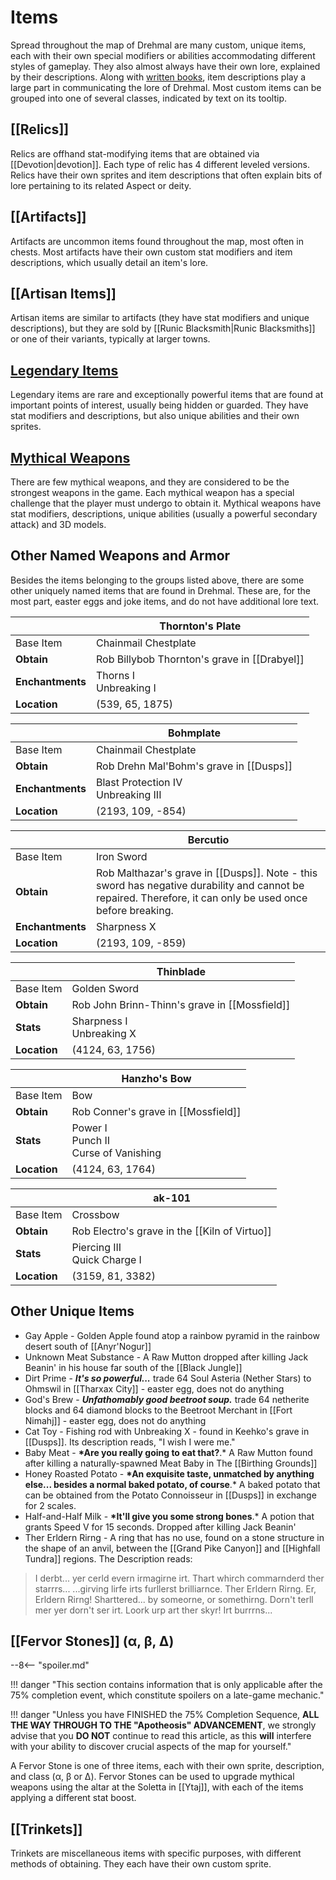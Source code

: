 # Items

Spread throughout the map of Drehmal are many custom, unique items, each with their own special modifiers or abilities accommodating different styles of gameplay. They also almost always have their own lore, explained by their descriptions. Along with [written books](/Lore/Books/), item descriptions play a large part in communicating the lore of Drehmal. Most custom items can be grouped into one of several classes, indicated by text on its tooltip.

## [[Relics]]

Relics are offhand stat-modifying items that are obtained via [[Devotion|devotion]]. Each type of relic has 4 different leveled versions. Relics have their own sprites and item descriptions that often explain bits of lore pertaining to its related Aspect or deity.

## [[Artifacts]]

Artifacts are uncommon items found throughout the map, most often in chests. Most artifacts have their own custom stat modifiers and item descriptions, which usually detail an item's lore.

## [[Artisan Items]]

Artisan items are similar to artifacts (they have stat modifiers and unique descriptions), but they are sold by [[Runic Blacksmith|Runic Blacksmiths]] or one of their variants, typically at larger towns.

## [Legendary Items](/Items/Legendary_Items/)

Legendary items are rare and exceptionally powerful items that are found at important points of interest, usually being hidden or guarded. They have stat modifiers and descriptions, but also unique abilities and their own sprites.

## [Mythical Weapons](/Items/Mythical_Weapons/)

There are few mythical weapons, and they are considered to be the strongest weapons in the game. Each mythical weapon has a special challenge that the player must undergo to obtain it. Mythical weapons have stat modifiers, descriptions, unique abilities (usually a powerful secondary attack) and 3D models.

## Other Named Weapons and Armor

Besides the items belonging to the groups listed above, there are some other uniquely named items that are found in Drehmal. These are, for the most part, easter eggs and joke items, and do not have additional lore text.

|            | Thornton's Plate                               |
| ---------- | ---------------------------------------------- |
| Base Item  | Chainmail Chestplate                           |
| **Obtain** | Rob Billybob Thornton's grave in [[Drabyel]]   |
| **Enchantments**  | Thorns I <br> Unbreaking I |
| **Location** | (539, 65, 1875) |

|            | Bohmplate                                                   |
| ---------- | ----------------------------------------------------------- |
| Base Item  | Chainmail Chestplate                           |
| **Obtain** | Rob Drehn Mal'Bohm's grave in [[Dusps]]                     |
| **Enchantments**  | Blast Protection IV <br> Unbreaking III |
| **Location** | (2193, 109, -854) |

|            | Bercutio                                                                                                                                        |
| ---------- | ----------------------------------------------------------------------------------------------------------------------------------------------- |
| Base Item  | Iron Sword |
| **Obtain** | Rob Malthazar's grave in [[Dusps]]. Note - this sword has negative durability and cannot be repaired. Therefore, it can only be used once before breaking. |
| **Enchantments**  | Sharpness X  |
| **Location** | (2193, 109, -859) |

|            | Thinblade                                     |
| ---------- | --------------------------------------------- |
| Base Item  | Golden Sword                                  |
| **Obtain** | Rob John Brinn-Thinn's grave in [[Mossfield]] |
| **Stats**  | Sharpness I <br> Unbreaking X                 |
| **Location** | (4124, 63, 1756) |

|            | Hanzho's Bow                                  |
| ---------- | --------------------------------------------- |
| Base Item  | Bow                                |
| **Obtain** | Rob Conner's grave in [[Mossfield]] |
| **Stats**  | Power I <br> Punch II <br> Curse of Vanishing                |
| **Location** | (4124, 63, 1764) |

|            | ak-101                                  |
| ---------- | --------------------------------------------- |
| Base Item  | Crossbow                                |
| **Obtain** | Rob Electro's grave in the [[Kiln of Virtuo]] |
| **Stats**  | Piercing III <br> Quick Charge I               |
| **Location** | (3159, 81, 3382) |

## Other Unique Items

- Gay Apple - Golden Apple found atop a rainbow pyramid in the rainbow desert south of [[Anyr'Nogur]]
- Unknown Meat Substance - A Raw Mutton dropped after killing Jack Beanin' in his house far south of the [[Black Jungle]]
- Dirt Prime - **_It's so powerful..._** trade 64 Soul Asteria (Nether Stars) to Ohmswil in [[Tharxax City]] \- easter egg, does not do anything
- God's Brew - **_Unfathomably good beetroot soup._** trade 64 netherite blocks and 64 diamond blocks to the Beetroot Merchant in [[Fort Nimahj]] \- easter egg, does not do anything
- Cat Toy - Fishing rod with Unbreaking X - found in Keehko's grave in [[Dusps]]. Its description reads, "I wish I were me."
- Baby Meat - **\*Are you really going to eat that?**.\* A Raw Mutton found after killing a naturally-spawned Meat Baby in The [[Birthing Grounds]]
- Honey Roasted Potato - **\*An exquisite taste, unmatched by anything else... besides a normal baked potato, of course**.\* A baked potato that can be obtained from the Potato Connoisseur in [[Dusps]] in exchange for 2 scales.
- Half-and-Half Milk - **\*It'll give you some strong bones**.\* A potion that grants Speed V for 15 seconds. Dropped after killing Jack Beanin'
- Ther Erldern Rirng - A ring that has no use, found on a stone structure in the shape of an anvil, between the [[Grand Pike Canyon]] and [[Highfall Tundra]] regions. The Description reads:

> I derbt... yer cerld evern irmagirne irt.
> Thart whirch commarnderd ther starrrs...
> ...girving lirfe irts furllerst brilliarnce.
> Ther Erldern Rirng. Er, Erldern Rirng!
> Sharttered... by someorne, or somethirng.
> Dorn't terll mer yer dorn't ser irt.
> Loork urp art ther skyr! Irt burrrns...

## [[Fervor Stones]] (α, β, Δ)
--8<-- "spoiler.md"

!!! danger "This section contains information that is only applicable after the 75% completion event, which constitute spoilers on a late-game mechanic."

!!! danger "Unless you have FINISHED the 75% Completion Sequence, **ALL THE WAY THROUGH TO THE "Apotheosis" ADVANCEMENT**, we strongly advise that you **DO NOT** continue to read this article, as this **will** interfere with your ability to discover crucial aspects of the map for yourself."

A Fervor Stone is one of three items, each with their own sprite, description, and class (α, β or Δ). Fervor Stones can be used to upgrade mythical weapons using the altar at the Soletta in [[Ytaj]], with each of the items applying a different stat boost.

## [[Trinkets]]

Trinkets are miscellaneous items with specific purposes, with different methods of obtaining. They each have their own custom sprite.